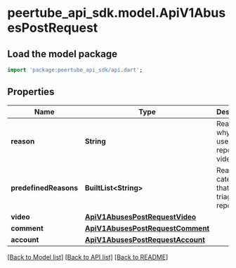 # peertube_api_sdk.model.ApiV1AbusesPostRequest

## Load the model package
```dart
import 'package:peertube_api_sdk/api.dart';
```

## Properties
Name | Type | Description | Notes
------------ | ------------- | ------------- | -------------
**reason** | **String** | Reason why the user reports this video | 
**predefinedReasons** | **BuiltList&lt;String&gt;** | Reason categories that help triage reports | [optional] 
**video** | [**ApiV1AbusesPostRequestVideo**](ApiV1AbusesPostRequestVideo.md) |  | [optional] 
**comment** | [**ApiV1AbusesPostRequestComment**](ApiV1AbusesPostRequestComment.md) |  | [optional] 
**account** | [**ApiV1AbusesPostRequestAccount**](ApiV1AbusesPostRequestAccount.md) |  | [optional] 

[[Back to Model list]](../README.md#documentation-for-models) [[Back to API list]](../README.md#documentation-for-api-endpoints) [[Back to README]](../README.md)


